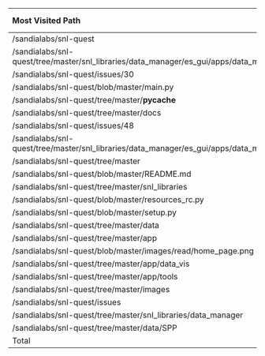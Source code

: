 | Most Visited Path                                                                             |   Times Visited |   Unique Visits |
|:----------------------------------------------------------------------------------------------|----------------:|----------------:|
| /sandialabs/snl-quest                                                                         |             777 |             426 |
| /sandialabs/snl-quest/tree/master/snl_libraries/data_manager/es_gui/apps/data_manager         |              51 |               3 |
| /sandialabs/snl-quest/issues/30                                                               |              69 |              56 |
| /sandialabs/snl-quest/blob/master/main.py                                                     |              12 |               4 |
| /sandialabs/snl-quest/tree/master/__pycache__                                                 |              41 |               8 |
| /sandialabs/snl-quest/tree/master/docs                                                        |              60 |              17 |
| /sandialabs/snl-quest/issues/48                                                               |               9 |               5 |
| /sandialabs/snl-quest/tree/master/snl_libraries/data_manager/es_gui/apps/data_manager/_static |               9 |               1 |
| /sandialabs/snl-quest/tree/master                                                             |              81 |              33 |
| /sandialabs/snl-quest/blob/master/README.md                                                   |              42 |              10 |
| /sandialabs/snl-quest/tree/master/snl_libraries                                               |              75 |              19 |
| /sandialabs/snl-quest/blob/master/resources_rc.py                                             |              22 |               6 |
| /sandialabs/snl-quest/blob/master/setup.py                                                    |               9 |               3 |
| /sandialabs/snl-quest/tree/master/data                                                        |              88 |              25 |
| /sandialabs/snl-quest/tree/master/app                                                         |              79 |              21 |
| /sandialabs/snl-quest/blob/master/images/read/home_page.png                                   |              45 |              18 |
| /sandialabs/snl-quest/tree/master/app/data_vis                                                |              20 |               4 |
| /sandialabs/snl-quest/tree/master/app/tools                                                   |               9 |               3 |
| /sandialabs/snl-quest/tree/master/images                                                      |              12 |               3 |
| /sandialabs/snl-quest/issues                                                                  |              21 |               3 |
| /sandialabs/snl-quest/tree/master/snl_libraries/data_manager                                  |              21 |               3 |
| /sandialabs/snl-quest/tree/master/data/SPP                                                    |              16 |               4 |
| Total                                                                                         |            1568 |             675 |